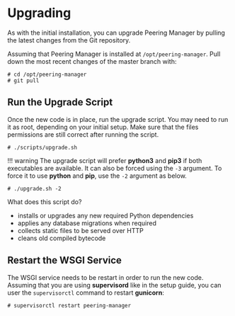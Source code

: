 # Upgrading

As with the initial installation, you can upgrade Peering Manager by pulling
the latest changes from the Git repository.

Assuming that Peering Manager is installed at `/opt/peering-manager`. Pull down
the most recent changes of the master branch with:
```
# cd /opt/peering-manager
# git pull
```

## Run the Upgrade Script

Once the new code is in place, run the upgrade script. You may need to run it
as root, depending on your initial setup. Make sure that the files permissions
are still correct after running the script.
```
# ./scripts/upgrade.sh
```

!!! warning
    The upgrade script will prefer **python3** and **pip3** if both executables
    are available. It can also be forced using the `-3` argument. To force it
    to use **python** and **pip**, use the `-2` argument as below.
```
# ./upgrade.sh -2
```

What does this script do?

  * installs or upgrades any new required Python dependencies
  * applies any database migrations when required
  * collects static files to be served over HTTP
  * cleans old compiled bytecode

## Restart the WSGI Service

The WSGI service needs to be restart in order to run the new code. Assuming
that you are using **supervisord** like in the setup guide, you can user the
`supervisorctl` command to restart **gunicorn**:
```
# supervisorctl restart peering-manager
```
